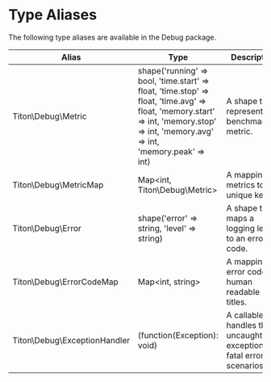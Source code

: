 # Type Aliases #

The following type aliases are available in the Debug package.

<table class="table is-striped">
    <thead>
        <tr>
            <th>Alias</th>
            <th>Type</th>
            <th>Description</th>
        </tr>
    </thead>
    <tbody>
        <tr>
            <td>Titon\Debug\Metric</td>
            <td>
                shape('running' =&gt; bool, 'time.start' =&gt; float, 'time.stop' =&gt; float, 'time.avg' =&gt; float,
                    'memory.start' =&gt; int, 'memory.stop' =&gt; int, 'memory.avg' =&gt; int, 'memory.peak' =&gt; int)
            </td>
            <td>A shape that represents a benchmarking metric.</td>
        </tr>
        <tr>
            <td>Titon\Debug\MetricMap</td>
            <td>Map&lt;int, Titon\Debug\Metric&gt;</td>
            <td>A mapping of metrics to unique keys.</td>
        </tr>
        <tr>
            <td>Titon\Debug\Error</td>
            <td>shape('error' =&gt; string, 'level' =&gt; string)</td>
            <td>A shape that maps a logging level to an error code.</td>
        </tr>
        <tr>
            <td>Titon\Debug\ErrorCodeMap</td>
            <td>Map&lt;int, string&gt;</td>
            <td>A mapping of error codes to human readable titles.</td>
        </tr>
        <tr>
            <td>Titon\Debug\ExceptionHandler</td>
            <td>(function(Exception): void)</td>
            <td>A callable that handles the uncaught exception and fatal error scenarios.</td>
        </tr>
    </tbody>
</table>
